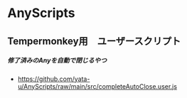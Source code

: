 # AnyScripts
## Tempermonkey用　ユーザースクリプト
##### 修了済みのAnyを自動で閉じるやつ
- https://github.com/yata-u/AnyScripts/raw/main/src/completeAutoClose.user.js
